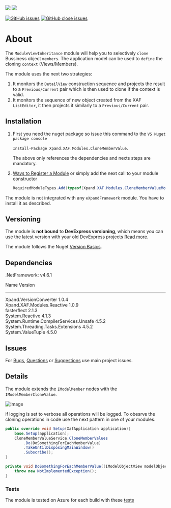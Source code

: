 ![](https://img.shields.io/nuget/v/Xpand.XAF.Modules.CloneMemberValue.svg?&style=flat) ![](https://img.shields.io/nuget/dt/Xpand.XAF.Modules.CloneMemberValue.svg?&style=flat)

[![GitHub issues](https://img.shields.io/github/issues/eXpandFramework/expand/CloneMemberValue.svg)](https://github.com/eXpandFramework/eXpand/issues?utf8=%E2%9C%93&q=is%3Aissue+is%3Aopen+sort%3Aupdated-desc+label%3AXAF+CloneMemberValue) [![GitHub close issues](https://img.shields.io/github/issues-closed/eXpandFramework/eXpand/CloneMemberValue.svg)](https://github.com/eXpandFramework/eXpand/issues?utf8=%E2%9C%93&q=is%3Aissue+is%3Aclosed+sort%3Aupdated-desc+label%3AXAF+CloneMemberValue)
# About 

The `ModuleViewInheritance` module will help you to selectively `clone` Bussiness object `members`. The application model can be used to `define` the cloning `context` (Views/Members). 

The module uses the next two strategies:
1. It monitors the `DetailView` construction sequence and projects the result to a `Previous/Current` pair which is then used to clone if the context is valid.
2. It monitors the sequence of new object created from the XAF `ListEditor`, it then projects it similarly to a `Previous/Current` pair.
## Installation 
1. First you need the nuget package so issue this command to the `VS Nuget package console` 

   `Install-Package Xpand.XAF.Modules.CloneMemberValue`.

    The above only references the dependencies and nexts steps are mandatory.

2. [Ways to Register a Module](https://documentation.devexpress.com/eXpressAppFramework/118047/Concepts/Application-Solution-Components/Ways-to-Register-a-Module)
or simply add the next call to your module constructor
    ```cs
    RequiredModuleTypes.Add(typeof(Xpand.XAF.Modules.CloneMemberValueModule));
    ```

The module is not integrated with any `eXpandFramework` module. You have to install it as described.

## Versioning
The module is **not bound** to **DevExpress versioning**, which means you can use the latest version with your old DevExpress projects [Read more](https://github.com/eXpandFramework/XAF/tree/master/tools/Xpand.VersionConverter).

The module follows the Nuget [Version Basics](https://docs.microsoft.com/en-us/nuget/reference/package-versioning#version-basics).
## Dependencies
.NetFramework: v4.6.1

Name                                   Version
----                                   -------
Xpand.VersionConverter                 1.0.4  
Xpand.XAF.Modules.Reactive             1.0.9  
fasterflect                            2.1.3  
System.Reactive                        4.1.3  
System.Runtime.CompilerServices.Unsafe 4.5.2  
System.Threading.Tasks.Extensions      4.5.2  
System.ValueTuple                      4.5.0  



## Issues
For [Bugs](https://github.com/eXpandFramework/eXpand/issues/new?assignees=apobekiaris&labels=Bug%2C+XAF,+CloneMemberValue&template=xaf--bug-report.md&title=), [Questions](https://github.com/eXpandFramework/eXpand/issues/new?assignees=apobekiaris&labels=Question%2C+XAF,+CloneMemberValue&template=xaf--question.md&title=) or [Suggestions](https://github.com/eXpandFramework/eXpand/issues/new?assignees=apobekiaris&labels=Enhancement%2C+XAF,+CloneMemberValue&template=xaf--feature-request.md&title=) use main project issues.
## Details
The module extends the `IModelMember` nodes with the `IModelMemberCloneValue`. 

![image](https://user-images.githubusercontent.com/159464/54979695-7bb5ec00-4fac-11e9-8373-b128982b8bc2.png)


if logging is set to verbose all operations will be logged. 
To obesrve the cloning operations in code use the next pattern in one of your modules.

```cs
public override void Setup(XafApplication application){
	base.Setup(application);
	CloneMemberValueService.CloneMemberValues
		.Do(DoSomethingForEachMemberValue)
		.TakeUntilDisposingMainWindow()
		.Subscribe();
}

private void DoSomethingForEachMemberValue((IModelObjectView modelObjectView, IMemberInfo MemberInfo, IObjectSpaceLink previousObject, IObjectSpaceLink currentObject) valueTuple){
	throw new NotImplementedException();
}
```


### Tests
The module is tested on Azure for each build with these [tests](https://github.com/eXpandFramework/Packages/tree/master/src/Tests/Modules/CloneMemberValue)
